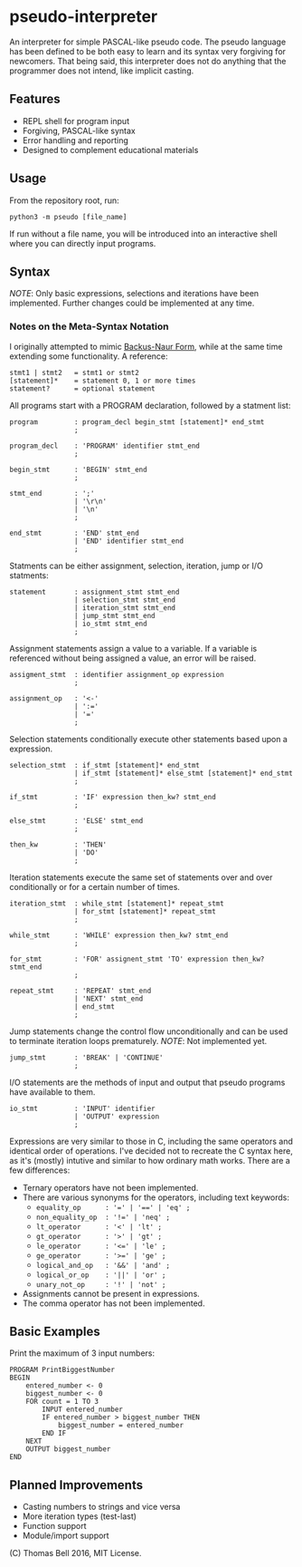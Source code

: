 # pseudo-interpreter

An interpreter for simple PASCAL-like pseudo code.
The pseudo language has been defined to be both easy to learn and its syntax very forgiving for newcomers.
That being said, this interpreter does not do anything that the programmer does not intend, like implicit casting.

## Features

* REPL shell for program input
* Forgiving, PASCAL-like syntax
* Error handling and reporting
* Designed to complement educational materials

## Usage

From the repository root, run:

    python3 -m pseudo [file_name]

If run without a file name, you will be introduced into an interactive shell where you can directly input programs.

## Syntax

_NOTE_: Only basic expressions, selections and iterations have been implemented. Further changes could be implemented at any time.

### Notes on the Meta-Syntax Notation

I originally attempted to mimic [Backus-Naur Form](https://en.wikipedia.org/wiki/Backus-Naur_Form), while at the same time extending some functionality.
A reference:

    stmt1 | stmt2   = stmt1 or stmt2
    [statement]*    = statement 0, 1 or more times
    statement?      = optional statement

All programs start with a PROGRAM declaration, followed by a statment list:

    program         : program_decl begin_stmt [statement]* end_stmt
                    ;

    program_decl    : 'PROGRAM' identifier stmt_end
                    ;

    begin_stmt      : 'BEGIN' stmt_end
                    ;

    stmt_end        : ';'
                    | '\r\n'
                    | '\n'
                    ;

    end_stmt        : 'END' stmt_end
                    | 'END' identifier stmt_end
                    ;

Statments can be either assignment, selection, iteration, jump or I/O statments:

    statement       : assignment_stmt stmt_end
                    | selection_stmt stmt_end
                    | iteration_stmt stmt_end
                    | jump_stmt stmt_end
                    | io_stmt stmt_end
                    ;

Assignment statements assign a value to a variable.
If a variable is referenced without being assigned a value, an error will be raised.

    assigment_stmt  : identifier assignment_op expression
                    ;

    assignment_op   : '<-'
                    | ':='
                    | '='
                    ;

Selection statements conditionally execute other statements based upon a expression.

    selection_stmt  : if_stmt [statement]* end_stmt
                    | if_stmt [statement]* else_stmt [statement]* end_stmt
                    ;

    if_stmt         : 'IF' expression then_kw? stmt_end
                    ;

    else_stmt       : 'ELSE' stmt_end
                    ;

    then_kw         : 'THEN'
                    | 'DO'
                    ;

Iteration statements execute the same set of statements over and over conditionally or for a certain number of times.

    iteration_stmt  : while_stmt [statement]* repeat_stmt
                    | for_stmt [statement]* repeat_stmt
                    ;

    while_stmt      : 'WHILE' expression then_kw? stmt_end
                    ;

    for_stmt        : 'FOR' assignent_stmt 'TO' expression then_kw? stmt_end
                    ;

    repeat_stmt     : 'REPEAT' stmt_end
                    | 'NEXT' stmt_end
                    | end_stmt
                    ;

Jump statements change the control flow unconditionally and can be used to terminate iteration loops prematurely.
_NOTE_: Not implemented yet.

    jump_stmt       : 'BREAK' | 'CONTINUE'
                    ;

I/O statements are the methods of input and output that pseudo programs have available to them.

    io_stmt         : 'INPUT' identifier
                    | 'OUTPUT' expression
                    ;

Expressions are very similar to those in C, including the same operators and identical order of operations.
I've decided not to recreate the C syntax here, as it's (mostly) intutive and similar to how ordinary math works.
There are a few differences:

* Ternary operators have not been implemented.
* There are various synonyms for the operators, including text keywords:
    * `equality_op      : '=' | '==' | 'eq' ;`
    * `non_equality_op  : '!=' | 'neq' ;`
    * `lt_operator      : '<' | 'lt' ;`
    * `gt_operator      : '>' | 'gt' ;`
    * `le_operator      : '<=' | 'le' ;`
    * `ge_operator      : '>=' | 'ge' ;`
    * `logical_and_op   : '&&' | 'and' ;`
    * `logical_or_op    : '||' | 'or' ;`
    * `unary_not_op     : '!' | 'not' ;`
* Assignments cannot be present in expressions.
* The comma operator has not been implemented.

## Basic Examples

Print the maximum of 3 input numbers:

    PROGRAM PrintBiggestNumber
    BEGIN
        entered_number <- 0
        biggest_number <- 0
        FOR count = 1 TO 3
            INPUT entered_number
            IF entered_number > biggest_number THEN
                biggest_number = entered_number
            END IF
        NEXT
        OUTPUT biggest_number
    END

## Planned Improvements

* Casting numbers to strings and vice versa
* More iteration types (test-last)
* Function support
* Module/import support

(C) Thomas Bell 2016, MIT License.

    